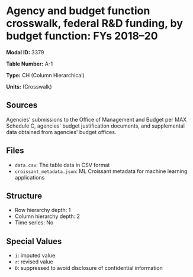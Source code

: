 # Agency and budget function crosswalk, federal R&D funding, by budget function: FYs 2018&#8211;20

**Modal ID:** 3379

**Table Number:** A-1

**Type:** CH (Column Hierarchical)

**Units:** (Crosswalk)

## Sources

Agencies' submissions to the Office of Management and Budget per MAX Schedule C, agencies' budget justification documents, and supplemental data obtained from agencies' budget offices.

## Files

- `data.csv`: The table data in CSV format
- `croissant_metadata.json`: ML Croissant metadata for machine learning applications

## Structure

- Row hierarchy depth: 1
- Column hierarchy depth: 2
- Time series: No

## Special Values

- `i`: imputed value
- `r`: revised value
- `D`: suppressed to avoid disclosure of confidential information

